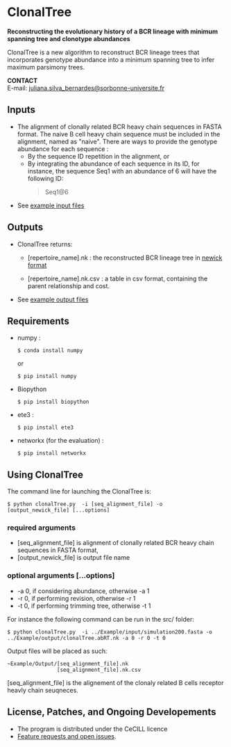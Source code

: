 # ClonalTree

**Reconstructing the evolutionary history of a BCR lineage with minimum spanning tree and clonotype abundances**

ClonalTree is a new algorithm to reconstruct BCR lineage trees that incorporates genotype abundance into a minimum spanning tree to infer maximum parsimony trees.

**CONTACT**  
  E-mail: 
  juliana.silva_bernardes@sorbonne-universite.fr 
  
## Inputs
 
  * The alignment of clonally related BCR heavy chain sequences in FASTA format. The naive B cell heavy chain sequence must be included in the alignment, named as "naive". There are ways to provide the genotype abundance for each sequence :
    * By the sequence ID repetition in the alignment, or
    * By integrating the abundance of each sequence in its ID, for instance, the sequence Seq1 with an abundance of 6 will have the following ID:
      >Seq1@6
  * See [example input files](https://github.com/julibinho/ClonalTree/tree/main/Examples/input)

## Outputs

  * ClonalTree returns:

    - [repertoire_name].nk : the reconstructed BCR lineage tree in [newick format](https://en.wikipedia.org/wiki/Newick_format) 

    - [repertoire_name].nk.csv :  a table in csv format, containing the parent relationship and cost.
  * See [example output files](https://github.com/julibinho/ClonalTree/tree/main/Examples/output)

     
      
## Requirements 

  * numpy :
      ```
      $ conda install numpy
      ```
      or 
      ```
      $ pip install numpy
      ```

  * Biopython
      ```
      $ pip install biopython
      ```

  * ete3 :
      ```
      $ pip install ete3
      ```

  * networkx (for the evaluation) :
      ```
      $ pip install networkx
      ```


## Using ClonalTree 
   The command line for launching the ClonalTree is:

  ```
  $ python clonalTree.py  -i [seq_alignment_file] -o [output_newick_file] [...options]

  ```
### required arguments 
  * [seq_alignment_file] is alignment of clonally related BCR heavy chain sequences in FASTA format,
  * [output_newick_file] is output file name

### optional arguments [...options]

  * -a 0, if considering abundance, otherwise -a 1
  * -r 0, if performing revision, otherwise -r 1
  * -t 0, if performing trimming tree, otherwise -t 1


  For instance the following command can be run in the src/ folder:
  ```
  $ python clonalTree.py  -i ../Example/input/simulation200.fasta -o ../Example/output/clonalTree.abRT.nk -a 0 -r 0 -t 0
  ```
                      
  Output files will be placed as such:
  ```
  ~Example/Output/[seq_alignment_file].nk
                  [seq_alignment_file].nk.csv
 ```
 [seq_alignment_file] is the alignement of the clonaly related B cells receptor heavly chain seuqneces.

## License, Patches, and Ongoing Developements

  * The program is distributed under the CeCILL licence 
  * [Feature requests and open issues](https://github.com/julibinho/ClonalTree/issues).
